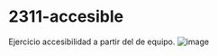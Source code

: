 # 2311-accesible
Ejercicio accesibilidad a partir del de equipo.
![image](https://user-images.githubusercontent.com/91051075/178924879-fda89bfb-77db-41dd-ae9f-d317f1a71818.png)

